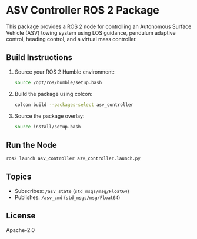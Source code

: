 # ASV Controller ROS 2 Package

This package provides a ROS 2 node for controlling an Autonomous Surface Vehicle (ASV) towing system using LOS guidance, pendulum adaptive control, heading control, and a virtual mass controller.

## Build Instructions

1. Source your ROS 2 Humble environment:
   
   ```bash
   source /opt/ros/humble/setup.bash
   ```

2. Build the package using colcon:
   
   ```bash
   colcon build --packages-select asv_controller
   ```

3. Source the package overlay:
   
   ```bash
   source install/setup.bash
   ```

## Run the Node

```bash
ros2 launch asv_controller asv_controller.launch.py
```

## Topics
- Subscribes: `/asv_state` (`std_msgs/msg/Float64`)
- Publishes: `/asv_cmd` (`std_msgs/msg/Float64`)

## License
Apache-2.0

